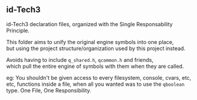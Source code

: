 ## id-Tech3
id-Tech3 declaration files, organized with the Single Responsability Principle.  

This folder aims to unify the original engine symbols into one place,  
but using the project structure/organization used by this project instead.  

Avoids having to include `q_shared.h`, `qcommon.h` and friends,  
which pull the entire engine of symbols with them when they are called.  

eg: You shouldn't be given access to every filesystem, console, cvars, etc, etc, functions inside a file,
when all you wanted was to use the `qboolean` type.
One File, One Responsibility.  

